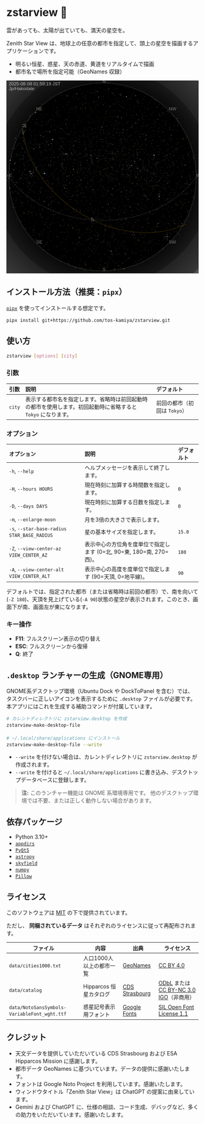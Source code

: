# zstarview 🌌

雲があっても、太陽が出ていても、満天の星空を。

Zenith Star View は、地球上の任意の都市を指定して、頭上の星空を描画するアプリケーションです。

- 明るい恒星、惑星、天の赤道、黄道をリアルタイムで描画
- 都市名で場所を指定可能（GeoNames 収録）

![](docs/images/screenshot1.png)

## インストール方法（推奨：`pipx`）

[`pipx`](https://pypa.github.io/pipx/) を使ってインストールする想定です。

```bash
pipx install git+https://github.com/tos-kamiya/zstarview.git
```

## 使い方

```bash
zstarview [options] [city]
```

### 引数

| 引数     | 説明                                                          | デフォルト              |
| :----- | :---------------------------------------------------------- | :----------------- |
| `city` | 表示する都市名を指定します。省略時は前回起動時の都市を使用します。初回起動時に省略すると `Tokyo` になります。 | 前回の都市（初回は `Tokyo`） |

### オプション

| オプション                                       | 説明                                            | デフォルト  |
| :------------------------------------------ | :-------------------------------------------- | :----- |
| `-h`, `--help`                              | ヘルプメッセージを表示して終了します。                           |        |
| `-H`, `--hours HOURS`                       | 現在時刻に加算する時間数を指定します。                           | `0`    |
| `-D`, `--days DAYS`                         | 現在時刻に加算する日数を指定します。                            | `0`    |
| `-m`, `--enlarge-moon`                      | 月を3倍の大きさで表示します。                               |        |
| `-s`, `--star-base-radius STAR_BASE_RADIUS` | 星の基本サイズを指定します。                                | `15.0` |
| `-Z`, `--view-center-az VIEW_CENTER_AZ`     | 表示中心の方位角を度単位で指定します (0=北, 90=東, 180=南, 270=西)。 | `180`  |
| `-A`, `--view-center-alt VIEW_CENTER_ALT`   | 表示中心の高度を度単位で指定します (90=天頂, 0=地平線)。             | `90`   |

デフォルトでは、指定された都市（または省略時は前回の都市）で、南を向いて(`-Z 180`)、天頂を見上げている(`-A 90`)状態の星空が表示されます。このとき、画面下が南、画面左が東になります。

### キー操作

* **F11**: フルスクリーン表示の切り替え
* **ESC**: フルスクリーンから復帰
* **Q**: 終了

## `.desktop` ランチャーの生成（GNOME専用）

GNOME系デスクトップ環境（Ubuntu Dock や DockToPanel を含む）では、
タスクバーに正しいアイコンを表示するために `.desktop` ファイルが必要です。
本アプリにはこれを生成する補助コマンドが付属しています。

```bash
# カレントディレクトリに zstarview.desktop を作成
zstarview-make-desktop-file

# ~/.local/share/applications にインストール
zstarview-make-desktop-file --write
```

* `--write` を付けない場合は、カレントディレクトリに `zstarview.desktop` が作成されます。
* `--write` を付けると `~/.local/share/applications` に書き込み、デスクトップデータベースに登録します。

> **注:** このランチャー機能は GNOME 系環境専用です。
> 他のデスクトップ環境では不要、または正しく動作しない場合があります。

## 依存パッケージ

* Python 3.10+
* [`appdirs`](https://pypi.org/project/appdirs/)
* [`PyQt5`](https://pypi.org/project/PyQt5/)
* [`astropy`](https://pypi.org/project/astropy/)
* [`skyfield`](https://pypi.org/project/skyfield/)
* [`numpy`](https://pypi.org/project/numpy/)
* [`Pillow`](https://pypi.org/project/Pillow/)

## ライセンス

このソフトウェアは [MIT](LICENSE.txt) の下で提供されています。

ただし、 **同梱されているデータ** はそれぞれのライセンスに従って再配布されます。

| ファイル                                         | 内容               | 出典                                                                       | ライセンス                                                                                                                      |
| -------------------------------------------- | ---------------- | ------------------------------------------------------------------------ | -------------------------------------------------------------------------------------------------------------------------- |
| `data/cities1000.txt`                        | 人口1000人以上の都市一覧   | [GeoNames](https://download.geonames.org/export/dump/)                   | [CC BY 4.0](https://creativecommons.org/licenses/by/4.0/)                                                                  |
| `data/catalog`                               | Hipparcos 恒星カタログ | [CDS Strasbourg](https://cdsarc.cds.unistra.fr/viz-bin/cat/V/50)         | [ODbL](https://www.data.gouv.fr/licences) または [CC BY-NC 3.0 IGO](https://creativecommons.org/licenses/by-nc/3.0/igo/)（非商用） |
| `data/NotoSansSymbols-VariableFont_wght.ttf` | 惑星記号表示用フォント      | [Google Fonts](https://fonts.google.com/noto/specimen/Noto+Sans+Symbols) | [SIL Open Font License 1.1](https://openfontlicense.org)                                                                   |

## クレジット

* 天文データを提供していただいている CDS Strasbourg および ESA Hipparcos Mission に感謝します。
* 都市データ GeoNames に基づいています。データの提供に感謝いたします。
* フォントは Google Noto Project を利用しています。感謝いたします。
* ウィンドウタイトル「Zenith Star View」は ChatGPT の提案に由来しています。
* Gemini および ChatGPT に、仕様の相談、コード生成、デバッグなど、多くの助力をいただいています。感謝いたします。
